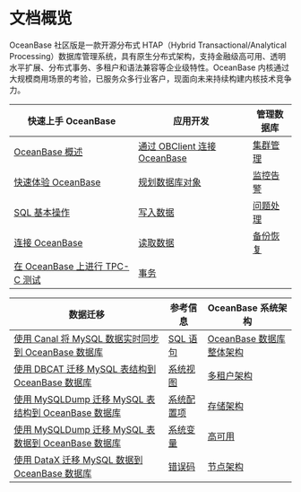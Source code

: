# 文档概览

OceanBase 社区版是一款开源分布式 HTAP（Hybrid Transactional/Analytical Processing）数据库管理系统，具有原生分布式架构，支持金融级高可用、透明水平扩展、分布式事务、多租户和语法兼容等企业级特性。OceanBase 内核通过大规模商用场景的考验，已服务众多行业客户，现面向未来持续构建内核技术竞争力。



|             快速上手 OceanBase     |                      应用开发                      | 管理数据库   |
|----------------------------|-------------------------------------|-------------------------------------|
| [OceanBase 概述](1.oceanbase-database-overview/1.what-is-oceanbase-database.md)   | [通过 OBClient 连接 OceanBase](3.developer-guide/1.client-connects-to-oceanbase-database/3.connect-oceanbase-tenants-through-obclient.md) | [集群管理](5.administrator-guide/6.basic-database-management/1.manage-clusters/1.create-a-cluster-2.md) |
| [快速体验 OceanBase](2.quick-start/0.Quickly-experience-OceanBase.md)      | [规划数据库对象](3.developer-guide/2.create-and-manage-database-objects/1.about-ddl-statements.md)  |[监控告警](5.administrator-guide/11.operation-and-maintenance-management/4.monitoring-and-alerting/1.monitoring-alert-overview-1.md) |
| [SQL 基本操作](2.quick-start/1.Getting-started-with-OceanBase-SQL/2.SQL-basic-operations.md)    | [写入数据](3.developer-guide/4.about-dml-statements-and-transactions/1.dml-statement/1.about-dml-statements.md) |[问题处理](5.administrator-guide/11.operation-and-maintenance-management/5.daily-inspection/1.routine-inspection-overview.md) |
| [连接 OceanBase](2.quick-start/2.Create-a-sample-application/1.connect-to-oceanbase-through-python-driver.md) |[读取数据](3.developer-guide/3.query/1.about-queries.md)   |[备份恢复](5.administrator-guide/10.high-data-availability/2.backup-and-restoration-management/1.overview-of-physical-backup-and-recovery.md) |
|  [在 OceanBase 上进行 TPC-C 测试](2.quick-start/3.Experience-the-advanced-features-of-OceanBase/1.Experience-Scalable-OLTP/1.TPC-C-test-on-OceanBase.md)  |[事务](3.developer-guide/4.about-dml-statements-and-transactions/2.transaction/1.about-transactional-control-statements.md)                  |               |

|             数据迁移     |                      参考信息                      | OceanBase 系统架构   |
|----------------------------|-------------------------------------|-------------------------------------|
| [使用 Canal 将 MySQL 数据实时同步到 OceanBase 数据库](6.data-migration/2.migrate-data-from-MySQL-database-to-OceanBase-database/7.use-canal-to-synchronize-MySQL-data-to-OceanBase-database-in-real-time.md)       | [SQL 语句](7.reference/2.sql-syntax/1.system-tenants/1.overview-of-management-commands.md)      |[OceanBase 数据库整体架构](7.reference/1.oceanbase-database-concepts/1.architecture-of-oceanbase.md)                         |
| [使用 DBCAT 迁移 MySQL 表结构到 OceanBase 数据库](6.data-migration/2.migrate-data-from-MySQL-database-to-OceanBase-database/10.use-DBCAT-to-migrate-MySQL-table-structure-to-OceanBase-database.md)|[系统视图](7.reference/3.system-views/1.overview-2.md)                           |[多租户架构](7.reference/1.oceanbase-database-concepts/3.multi-tenant-architecture-1/1.multi-tenant-architecture-overview.md)  |
| [使用 MySQLDump 迁移 MySQL 表结构到 OceanBase 数据库](6.data-migration/2.migrate-data-from-MySQL-database-to-OceanBase-database/12.use-MySQLDump-to-migrate-MySQL-table-structure-to-OceanBase-database.md)                 | [系统配置项](7.reference/5.system-configuration-items/1.system-configuration-items-overview-2.md)|[存储架构](7.reference/1.oceanbase-database-concepts/9.storage-architecture-1/1.storage-architecture-overview.md)  |
| [使用 MySQLDump 迁移 MySQL 表数据到 OceanBase 数据库](6.data-migration/2.migrate-data-from-MySQL-database-to-OceanBase-database/13.use-MySQLDump-to-migrate-MySQL-table-data-to-OceanBase-database.md)  |[系统变量](7.reference/4.system-variables/1.overview-of-system-variables-3.md)    |[高可用](7.reference/1.oceanbase-database-concepts/10.high-data-reliability-and-availability/1.high-availability-architecture/1.overview-of-a-highly-available-architecture.md)     |
|   [使用 DataX 迁移 MySQL 数据到 OceanBase 数据库](6.data-migration/2.migrate-data-from-MySQL-database-to-OceanBase-database/9.migrate-MySQL-data-to-OceanBase-database-using-dataX.md)          |[错误码](7.reference/6.error-codes/1.use-error-information-1.md)    |  [节点架构](7.reference/1.oceanbase-database-concepts/12.observer-node-architecture/1.observer-installation-directory-structure.md)   |
